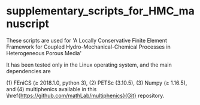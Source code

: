 # supplementary_scripts_for_HMC_manuscript
These scripts are used for 'A Locally Conservative Finite Element Framework for Coupled Hydro-Mechanical-Chemical Processes in Heterogeneous Porous Media'

It has been tested only in the Linux operating system, and the main dependencies are 

(1) FEniCS ($\ge$ 2018.1.0, python 3), 
(2) PETSc (3.10.5), 
(3) Numpy ($\ge$ 1.16.5), 
and (4) multiphenics available in this \href{https://github.com/mathLab/multiphenics}{Git} repository.
